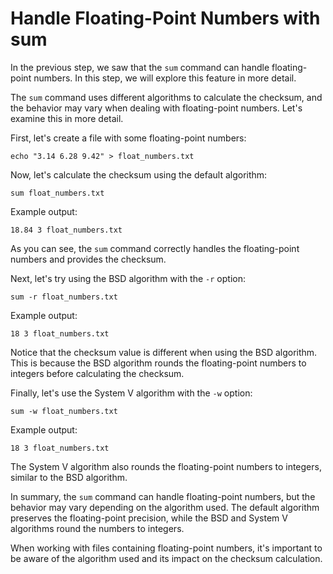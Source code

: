 # Handle Floating-Point Numbers with sum

In the previous step, we saw that the `sum` command can handle floating-point numbers. In this step, we will explore this feature in more detail.

The `sum` command uses different algorithms to calculate the checksum, and the behavior may vary when dealing with floating-point numbers. Let's examine this in more detail.

First, let's create a file with some floating-point numbers:

```
echo "3.14 6.28 9.42" > float_numbers.txt
```

Now, let's calculate the checksum using the default algorithm:

```
sum float_numbers.txt
```

Example output:

```
18.84 3 float_numbers.txt
```

As you can see, the `sum` command correctly handles the floating-point numbers and provides the checksum.

Next, let's try using the BSD algorithm with the `-r` option:

```
sum -r float_numbers.txt
```

Example output:

```
18 3 float_numbers.txt
```

Notice that the checksum value is different when using the BSD algorithm. This is because the BSD algorithm rounds the floating-point numbers to integers before calculating the checksum.

Finally, let's use the System V algorithm with the `-w` option:

```
sum -w float_numbers.txt
```

Example output:

```
18 3 float_numbers.txt
```

The System V algorithm also rounds the floating-point numbers to integers, similar to the BSD algorithm.

In summary, the `sum` command can handle floating-point numbers, but the behavior may vary depending on the algorithm used. The default algorithm preserves the floating-point precision, while the BSD and System V algorithms round the numbers to integers.

When working with files containing floating-point numbers, it's important to be aware of the algorithm used and its impact on the checksum calculation.
